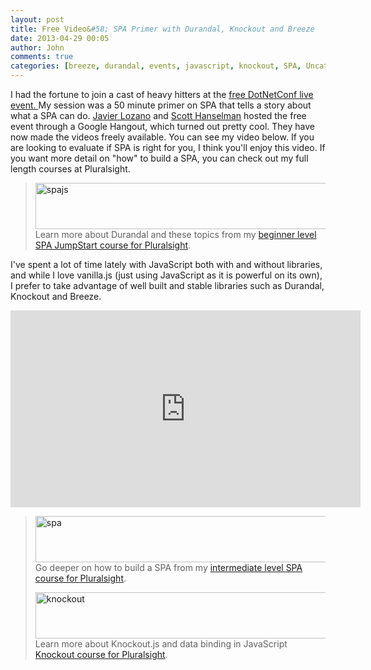 ```yaml
---
layout: post
title: Free Video&#58; SPA Primer with Durandal, Knockout and Breeze
date: 2013-04-29 00:05
author: John
comments: true
categories: [breeze, durandal, events, javascript, knockout, SPA, Uncategorized]
---
```

I had the fortune to join a cast of heavy hitters at the <a href="http://www.dotnetconf.net" target="_blank">free DotNetConf live event. </a>My session was a 50 minute primer on SPA that tells a story about what a SPA can do. <a href="https://twitter.com/jglozano" target="_blank">Javier Lozano</a> and <a href="https://twitter.com/shanselman" target="_blank">Scott Hanselman</a> hosted the free event through a Google Hangout, which turned out pretty cool. They have now made the videos freely available. You can see my video below. If you are looking to evaluate if SPA is right for you, I think you'll enjoy this video. If you want more detail on "how" to build a SPA, you can check out my full length courses at Pluralsight.

<blockquote>
<a href="http://jpapa.me/spajsps" target="_blank"><img src="http://www.johnpapa.net/wp-content/uploads/2013/03/spajs.png" alt="spajs" width="600" height="74" class="aligncenter size-full wp-image-16391" /></a>
Learn more about Durandal and these topics from my <a href="http://jpapa.me/spajsps" target="_blank">beginner level SPA JumpStart course for Pluralsight</a>.
</blockquote>

I've spent a lot of time lately with JavaScript both with and without libraries, and while I love vanilla.js (just using JavaScript as it is powerful on its own), I prefer to take advantage of well built and stable libraries such as Durandal, Knockout and Breeze.

<iframe width="560" height="315" src="http://www.youtube.com/embed/Q85Ifd4vWGM" frameborder="0" allowfullscreen></iframe>

<blockquote>
<a href="http://jpapa.me/spaps" target="_blank"><img src="http://www.johnpapa.net/wp-content/uploads/2012/11/spaps.png" alt="spa" width="600" height="74" class="aligncenter size-full wp-image-16391" /></a>
Go deeper on how to build a SPA from my <a href="http://jpapa.me/spaps" target="_blank">intermediate level SPA course for Pluralsight</a>.

<a href="http://jpapa.me/komvvm" target="_blank"><img src="http://www.johnpapa.net/wp-content/uploads/2013/03/image_3.png" alt="knockout" width="600" height="74" class="aligncenter size-full wp-image-16391" /></a>
Learn more about Knockout.js and data binding in JavaScript <a href="http://jpapa.me/komvvm" target="_blank">Knockout course for Pluralsight</a>.</blockquote>


